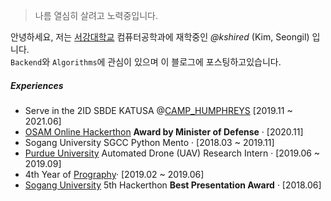 > 나름 열심히 살려고 노력중입니다.

안녕하세요, 저는 [서강대학교](https://sogang.ac.kr) 컴퓨터공학과에 재학중인 _@kshired_ (Kim, Seongil) 입니다.  
`Backend`와 `Algorithms`에 관심이 있으며 이 블로그에 포스팅하고있습니다.

##### Experiences

- Serve in the 2ID SBDE KATUSA @[CAMP_HUMPHREYS][4] [2019.11 ~ 2021.06]
- [OSAM Online Hackerthon][5] **Award by Minister of Defense** · [2020.11]
- Sogang University SGCC Python Mento · [2018.03 ~ 2019.11]
- [Purdue University][3] Automated Drone (UAV) Research Intern · [2019.06 ~ 2019.09]
- 4th Year of [Prography][2]· [2019.02 ~ 2019.06]
- [Sogang University][1] 5th Hackerthon **Best Presentation Award** · [2018.06]

[1]: https://www.sogang.ac.kr
[2]: http://prography.org/
[3]: https://www.purdue.edu
[4]: https://home.army.mil/humphreys/index.php
[5]: https://osam.kr/board/read.jsp?id=4266&code=notice

